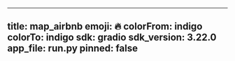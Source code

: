 
---
title: map_airbnb 
emoji: 🔥
colorFrom: indigo
colorTo: indigo
sdk: gradio
sdk_version: 3.22.0
app_file: run.py
pinned: false
---
